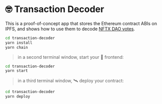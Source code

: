 # 🤓 Transaction Decoder

This is a proof-of-concept app that stores the Ethereum contract ABIs on IPFS, and shows how to use them to decode [NFTX DAO votes](https://mainnet.aragon.blossom.software/#/nftx/0xf20e3d05813ce460d42994d26eb4b7d85381d117/).

```bash
cd transaction-decoder
yarn install
yarn chain
```

> in a second terminal window, start your 📱 frontend:

```bash
cd transaction-decoder
yarn start
```

> in a third terminal window, 🛰 deploy your contract:

```bash
cd transaction-decoder
yarn deploy
```

